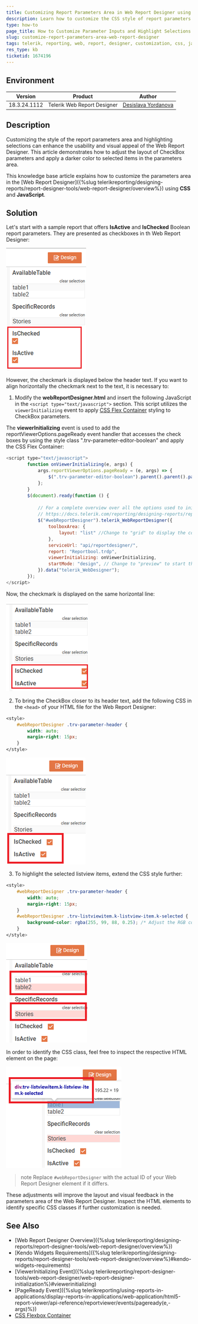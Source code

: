 ```yaml
---
title: Customizing Report Parameters Area in Web Report Designer using CSS and JavaScript
description: Learn how to customize the CSS style of report parameters area in the Web Report Designer.
type: how-to
page_title: How to Customize Parameter Inputs and Highlight Selections in Telerik Web Report Designer
slug: customize-report-parameters-area-web-report-designer
tags: telerik, reporting, web, report, designer, customization, css, javascript, highlight, selection
res_type: kb
ticketid: 1674196
---
```


## Environment

| Version | Product | Author |  
| --- | --- | ---- |  
| 18.3.24.1112 | Telerik Web Report Designer |[Desislava Yordanova](https://www.telerik.com/blogs/author/desislava-yordanova)| 

## Description

Customizing the style of the report parameters area and highlighting selections can enhance the usability and visual appeal of the Web Report Designer. This article demonstrates how to adjust the layout of CheckBox parameters and apply a darker color to selected items in the parameters area.

This knowledge base article explains how to customize the parameters area in the [Web Report Designer]({%slug telerikreporting/designing-reports/report-designer-tools/web-report-designer/overview%}) using **CSS** and **JavaScript**.

## Solution

Let's start with a sample report that offers **IsActive** and **IsChecked** Boolean report parameters. They are presented as checkboxes in th Web Report Designer:

![Default CheckBox Parameter Style](images/wrd-default-checkbox-style.png)  

However, the checkmark is displayed below the header text. If you want to align horizontally the checkmark next to the text, it is necessary to:

1. Modify the **webReportDesigner.html** and insert the following JavaScript in the `<script type="text/javascript">` section. This script utilizes the `viewerInitializing` event to apply [CSS Flex Container](https://www.w3schools.com/css/css3_flexbox_container.asp) styling to CheckBox parameters.

The **viewerInitializing** event is used to add the reportViewerOptions.pageReady event handler that accesses the check boxes by using the style class ".trv-parameter-editor-boolean" and apply the CSS Flex Container: 

```javascript
<script type="text/javascript">
        function onViewerInitializing(e, args) {
            args.reportViewerOptions.pageReady = (e, args) => {   
                $(".trv-parameter-editor-boolean").parent().parent().parent().css("display", "flex"); 
            };
        }
        $(document).ready(function () {
 
            // For a complete overview over all the options used to initialize Web Report Designer, check:
            // https://docs.telerik.com/reporting/designing-reports/report-designer-tools/web-report-designer/web-report-designer-initialization
            $("#webReportDesigner").telerik_WebReportDesigner({
                toolboxArea: {
                    layout: "list" //Change to "grid" to display the contents of the Components area in a flow grid layout.
                },
                serviceUrl: "api/reportdesigner/",
                report: "Reportbool.trdp",
                viewerInitializing: onViewerInitializing,
                startMode: "design", // Change to "preview" to start the designer in a preview mode
            }).data("telerik_WebDesigner");
        });
</script>
```
Now, the checkmark is displayed on the same horizontal line: 

![Flex Display Applied](images/wrd-flex-display-checkbox-style.png)   

2. To bring the CheckBox closer to its header text, add the following CSS in the `<head>` of your HTML file for the Web Report Designer:

```css
<style>
    #webReportDesigner .trv-parameter-header {
        width: auto;
        margin-right: 15px;
    }
</style>
```

![Text Checkmark Margin Applied](images/wrd-text-margin-checkbox-style.png)    

3. To highlight the selected listview items, extend the CSS style further:

```css
<style>
    #webReportDesigner .trv-parameter-header {
        width: auto;
        margin-right: 15px;
    }
    #webReportDesigner .trv-listviewitem.k-listview-item.k-selected {
        background-color: rgba(255, 99, 88, 0.25); /* Adjust the RGB color as desired */
    }
</style>
```

![List Item Selection Highlight Applied](images/wrd-selection-highlight-list-item-style.png)   

In order to identify the CSS class, feel free to inspect the respective HTML element on the page:

![Inspect CSS Class](images/wrd-inspect-css-class-style.png)    

>note Replace `#webReportDesigner` with the actual ID of your Web Report Designer element if it differs.

These adjustments will improve the layout and visual feedback in the parameters area of the Web Report Designer. Inspect the HTML elements to identify specific CSS classes if further customization is needed.

## See Also

- [Web Report Designer Overview]({%slug telerikreporting/designing-reports/report-designer-tools/web-report-designer/overview%})
- [Kendo Widgets Requirements]({%slug telerikreporting/designing-reports/report-designer-tools/web-report-designer/overview%}#kendo-widgets-requirements)
- [ViewerInitializing Event]({%slug telerikreporting/report-designer-tools/web-report-designer/web-report-designer-initialization%}#viewerinitializing)
- [PageReady Event]({%slug telerikreporting/using-reports-in-applications/display-reports-in-applications/web-application/html5-report-viewer/api-reference/reportviewer/events/pageready(e,-args)%})
- [CSS Flexbox Container](https://www.w3schools.com/css/css3_flexbox_container.asp)

